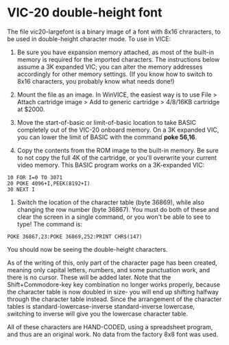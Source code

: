 # VIC-20 double-height font

The file vic20-largefont is a binary image of a font with 8x16 chraracters, to be used in double-height character mode. To use in VICE:

1. Be sure you have expansion memory attached, as most of the built-in memory is required for the imported characters. The instructions below assume a 3K expanded VIC; you can alter the memory addresses accordingly for other memory settings. (If you know how to switch to 8x16 characters, you probably know what needs done!)

1. Mount the file as an image. In WinVICE, the easiest way is to use File > Attach cartridge image > Add to generic cartridge > 4/8/16KB cartridge at $2000.

1. Move the start-of-basic or limit-of-basic location to take BASIC completely out of the VIC-20 onboard memory. On a 3K expanded VIC, you can lower the limit of BASIC with the command **poke 56,16**.

1. Copy the contents from the ROM image to the built-in memory. Be sure to not copy the full 4K of the cartridge, or you'll overwrite your current video memory. This BASIC program works on a 3K-expanded VIC:

```
10 FOR I=0 TO 3071
20 POKE 4096+I,PEEK(8192+I)
30 NEXT I
```

1. Switch the location of the character table (byte 36869), while also changing the row number (byte 36867). You must do both of these and clear the screen in a single command, or you won't be able to see to type! The command is:

```
POKE 36867,23:POKE 36869,252:PRINT CHR$(147)
```

You should now be seeing the double-height characters.

As of the writing of this, only part of the character page has been created, meaning only capital letters, numbers, and some punctuation work, and there is no cursor. These will be added later. Note that the Shift+Commodore-key key combination no longer works properly, because the character table is now doubled in size- you will end up shifting halfway through the character table instead. Since the arrangement of the character tables is standard-lowercase-inverse standard-inverse lowercase, switching to inverse will give you the lowercase character table.

All of these characters are HAND-CODED, using a spreadsheet program, and thus are an original work. No data from the factory 8x8 font was used.
